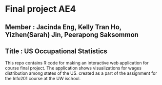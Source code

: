 # Final project AE4
## Member : Jacinda Eng, Kelly Tran Ho, Yizhen(Sarah) Jin, Peerapong Saksommon
## Title : US Occupational Statistics

This repo contains R code for making an interactive web application for course final project.
The application shows visualizations for wages distribution among states of the US.
created as a part of the assignment for the Info201 course at the UW ischool.
